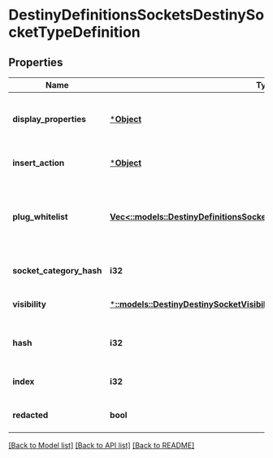 # DestinyDefinitionsSocketsDestinySocketTypeDefinition

## Properties
Name | Type | Description | Notes
------------ | ------------- | ------------- | -------------
**display_properties** | [***Object**](Object.md) | There are fields for this display data, but they appear to be unpopulated as of now. I am not sure where in the UI these would show if they even were populated, but I will continue to return this data in case it becomes useful. | [optional] [default to null]
**insert_action** | [***Object**](Object.md) | Defines what happens when a plug is inserted into sockets of this type. | [optional] [default to null]
**plug_whitelist** | [**Vec<::models::DestinyDefinitionsSocketsDestinyPlugWhitelistEntryDefinition>**](Destiny.Definitions.Sockets.DestinyPlugWhitelistEntryDefinition.md) | A list of Plug \&quot;Categories\&quot; that are allowed to be plugged into sockets of this type.  These should be compared against a given plug item&#39;s DestinyInventoryItemDefinition.plug.plugCategoryHash, which indicates the plug item&#39;s category.  If the plug&#39;s category matches any whitelisted plug, or if the whitelist is empty, it is allowed to be inserted. | [optional] [default to null]
**socket_category_hash** | **i32** |  | [optional] [default to null]
**visibility** | [***::models::DestinyDestinySocketVisibility**](Destiny.DestinySocketVisibility.md) |  | [optional] [default to null]
**hash** | **i32** | The unique identifier for this entity. Guaranteed to be unique for the type of entity, but not globally.  When entities refer to each other in Destiny content, it is this hash that they are referring to. | [optional] [default to null]
**index** | **i32** | The index of the entity as it was found in the investment tables. | [optional] [default to null]
**redacted** | **bool** | If this is true, then there is an entity with this identifier/type combination, but BNet is not yet allowed to show it. Sorry! | [optional] [default to null]

[[Back to Model list]](../README.md#documentation-for-models) [[Back to API list]](../README.md#documentation-for-api-endpoints) [[Back to README]](../README.md)


